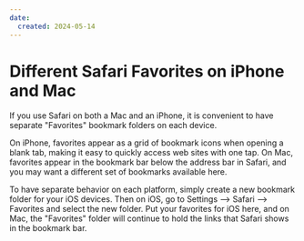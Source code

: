 ```yaml
---
date:
  created: 2024-05-14
---
```


# Different Safari Favorites on iPhone and Mac

If you use Safari on both a Mac and an iPhone, it is convenient to have
separate "Favorites" bookmark folders on each device.

On iPhone, favorites
appear as a grid of bookmark icons when opening a blank tab, making it easy
to quickly access web sites with one tap. On Mac, favorites appear in the
bookmark bar below the address bar in Safari, and you may want a different
set of bookmarks available here.

To have separate behavior on each platform,
simply create a new bookmark folder for your iOS devices. Then on iOS, go
to Settings --> Safari --> Favorites and select the new folder. Put your
favorites for iOS here, and on Mac, the "Favorites" folder will continue
to hold the links that Safari shows in the bookmark bar.
